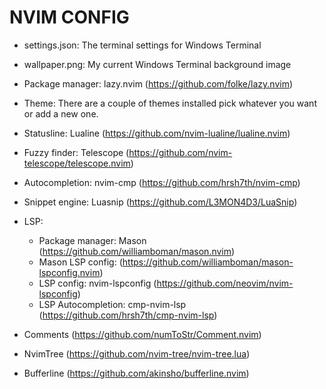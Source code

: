 # NVIM CONFIG

- settings.json: The terminal settings for Windows Terminal
- wallpaper.png: My current Windows Terminal background image

- Package manager: lazy.nvim (https://github.com/folke/lazy.nvim)
- Theme: There are a couple of themes installed pick whatever you want or add a new one.
- Statusline: Lualine (https://github.com/nvim-lualine/lualine.nvim)
- Fuzzy finder: Telescope (https://github.com/nvim-telescope/telescope.nvim)
- Autocompletion: nvim-cmp (https://github.com/hrsh7th/nvim-cmp)
- Snippet engine: Luasnip (https://github.com/L3MON4D3/LuaSnip)
- LSP:
  - Package manager: Mason (https://github.com/williamboman/mason.nvim)
  - Mason LSP config: (https://github.com/williamboman/mason-lspconfig.nvim)
  - LSP config: nvim-lspconfig (https://github.com/neovim/nvim-lspconfig)
  - LSP Autocompletion: cmp-nvim-lsp (https://github.com/hrsh7th/cmp-nvim-lsp)
- Comments (https://github.com/numToStr/Comment.nvim)
- NvimTree (https://github.com/nvim-tree/nvim-tree.lua)
- Bufferline (https://github.com/akinsho/bufferline.nvim)
